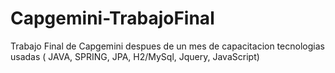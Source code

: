 # Capgemini-TrabajoFinal
Trabajo Final de Capgemini despues de un mes de capacitacion tecnologias usadas ( JAVA, SPRING, JPA, H2/MySql, Jquery, JavaScript)
